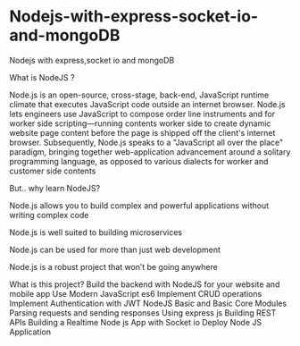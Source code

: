# Nodejs-with-express-socket-io-and-mongoDB
Nodejs with express,socket io and mongoDB

What is NodeJS ?

Node.js is an open-source, cross-stage, back-end, JavaScript runtime climate that executes JavaScript code outside an internet browser. Node.js lets engineers use JavaScript to compose order line instruments and for worker side scripting—running contents worker side to create dynamic website page content before the page is shipped off the client's internet browser. Subsequently, Node.js speaks to a "JavaScript all over the place" paradigm, bringing together web-application advancement around a solitary programming language, as opposed to various dialects for worker and customer side contents

But.. why learn NodeJS?

Node.js allows you to build complex and powerful applications without writing complex code

Node.js is well suited to building microservices

Node.js can be used for more than just web development

Node.js is a robust project that won’t be going anywhere

What is this project?
Build the backend with NodeJS for your website and mobile app
Use Modern JavaScript es6
Implement CRUD operations
Implement Authentication with JWT
NodeJS Basic and Basic Core Modules
Parsing requests and sending responses
Using express js
Building REST APIs
Building a Realtime Node js App with Socket io
Deploy Node JS Application

